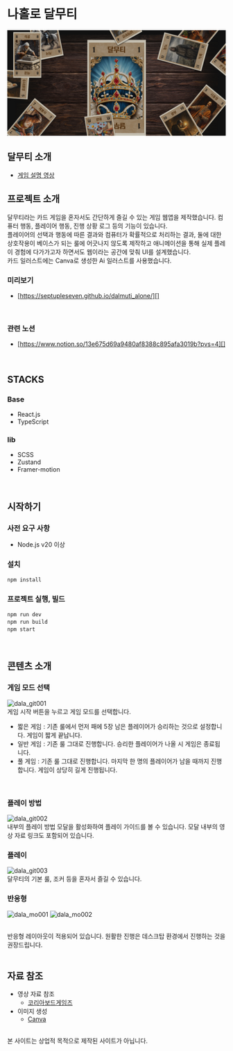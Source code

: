 # 나홀로 달무티
<p align="center">
    <img src=".readme/preview.jpg" />
</p>

## 달무티 소개
- [게임 설명 영상][]

[게임 설명 영상]: https://youtu.be/sO-vxnoL31A?si=ls5eMAc9QKEPIoIs

## 프로젝트 소개
달무티라는 카드 게임을 혼자서도 간단하게 즐길 수 있는 게임 웹앱을 제작했습니다. 컴퓨터 행동, 플레이어 행동, 진행 상황 로그 등의 기능이 있습니다.<br/>
플레이어의 선택과 행동에 따른 결과와 컴퓨터가 확률적으로 처리하는 결과, 둘에 대한 상호작용이 베이스가 되는 룰에 어긋나지 않도록 제작하고 애니메이션을 통해 실제 플레이 경험에 다가가고자 하면서도 웹이라는 공간에 맞춰 UI를 설계했습니다.<br/>
카드 일러스트에는 Canva로 생성한 Ai 일러스트를 사용했습니다.

### 미리보기
- [https://septupleseven.github.io/dalmuti_alone/][]

[https://septupleseven.github.io/dalmuti_alone/]: https://septupleseven.github.io/dalmuti_alone/
<br/>

### 관련 노션
- [https://www.notion.so/13e675d69a9480af8388c895afa3019b?pvs=4][]

[https://www.notion.so/13e675d69a9480af8388c895afa3019b?pvs=4]: https://www.notion.so/13e675d69a9480af8388c895afa3019b?pvs=4
<br/>

## STACKS   
### Base
- React.js
- TypeScript
### lib
- SCSS
- Zustand
- Framer-motion
<br/>

## 시작하기
### 사전 요구 사항
- Node.js v20 이상

### 설치
```bash
npm install
```

### 프로젝트 실행, 빌드
```bash
npm run dev
npm run build
npm start
```
<br/>

## 콘텐츠 소개   
### 게임 모드 선택
![dala_git001](https://github.com/user-attachments/assets/f6efac7e-1186-4f48-a958-41fa61d3333f)
<br/>
게임 시작 버튼을 누르고 게임 모드를 선택합니다.
- 짧은 게임 : 기존 룰에서 먼저 패에 5장 남은 플레이어가 승리하는 것으로 설정합니다. 게임이 짧게 끝납니다.
- 일반 게임 : 기존 룰 그대로 진행합니다. 승리한 플레이어가 나올 시 게임은 종료됩니다.
- 풀 게임 : 기존 룰 그대로 진행합니다. 마지막 한 명의 플레이어가 남을 때까지 진행합니다. 게임이 상당히 길게 진행됩니다.
<br/>

### 플레이 방법
![dala_git002](https://github.com/user-attachments/assets/476c142c-dd4f-447b-acee-98aaceb3e4e3)
<br/>
내부의 플레이 방법 모달을 활성화하여 플레이 가이드를 볼 수 있습니다. 모달 내부의 영상 자료 링크도 포함되어 있습니다.
<br/>

### 플레이
![dala_git003](https://github.com/user-attachments/assets/9a830305-93fa-455b-93fd-f1bc77f1a03c)
<br/>
달무티의 기본 룰, 조커 등을 혼자서 즐길 수 있습니다.

### 반응형
![dala_mo001](https://github.com/user-attachments/assets/db616812-c7d9-45be-82fb-87c08fd5d0ac)
![dala_mo002](https://github.com/user-attachments/assets/c952526b-9fe6-4fe5-a619-eafcfb45edc5)

<br/>
반응형 레이아웃이 적용되어 있습니다. 원활한 진행은 데스크탑 환경에서 진행하는 것을 권장드립니다.
<br/>
<br/>

## 자료 참조
- 영상 자료 참조
  - [코리아보드게임즈](https://www.youtube.com/watch?v=sO-vxnoL31A)
- 이미지 생성
  - [Canva](https://www.canva.com/ko_kr/)
<br />
본 사이트는 상업적 목적으로 제작된 사이트가 아닙니다.
